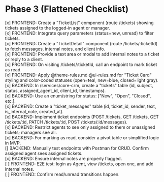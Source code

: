 # Phase 3 (Flattened Checklist)

[x] FRONTEND: Create a "TicketList" component (route /tickets) showing tickets assigned to the logged-in agent or manager.  
[x] FRONTEND: Integrate query parameters (status=new, unread) to filter tickets.  
[x] FRONTEND: Create a "TicketDetail" component (route /tickets/:ticketId) to fetch messages, internal notes, and client info.  
[x] FRONTEND: Provide a text area or modal to add internal notes to a ticket or reply to a client.  
[x] FRONTEND: On visiting /tickets/:ticketId, call an endpoint to mark ticket as read.  
[x] FRONTEND: Apply @theme-rules.md @ui-rules.md for "Ticket Card" styling and color-coded statuses (open=teal, new=blue, closed=light gray).  
[x] BACKEND: In /services/core-crm, create a "tickets" table (id, subject, status, assigned_agent_id, client_id, timestamps).  
[x] BACKEND: Use an enum/string for status: ["New", "Open", "Closed", etc.].  
[x] BACKEND: Create a "ticket_messages" table (id, ticket_id, sender, text, is_internal_note, created_at).  
[x] BACKEND: Implement ticket endpoints (POST /tickets, GET /tickets, GET /tickets/:id, PATCH /tickets/:id, POST /tickets/:id/messages).  
[x] BACKEND: Restrict agents to see only assigned to them or unassigned tickets; managers see all.  
[x] BACKEND: For marking as read, consider a pivot table or simplified logic in MVP.  
[] BACKEND: Manually test endpoints with Postman for CRUD. Confirm assigned agent sees assigned tickets.  
[x] BACKEND: Ensure internal notes are properly flagged.  
[ ] FRONTEND: E2E test: login as Agent, view /tickets, open one, and add internal notes.  
[ ] FRONTEND: Confirm read/unread transitions happen. 
